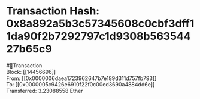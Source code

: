 
Transaction Hash: 0x8a892a5b3c57345608c0cbf3dff11da90f2b7292797c1d9308b56354427b65c9
====================================================================================
  
#💸Transaction  
Block: [[14456696]]  
From: [[0x0000006daea1723962647b7e189d311d757fb793]]  
To: [[0x0000005c9426e6910f22f0c00ed3690a4884dd6e]]  
Transferred: 3.23088558 Ether